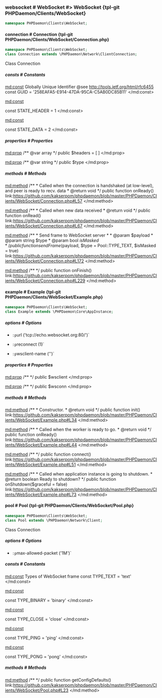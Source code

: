 ### websocket # WebSocket #> WebSocket {tpl-git PHPDaemon/Clients/WebSocket}

```php
namespace PHPDaemon\Clients\WebSocket;
```

<!-- include-namespace path="\PHPDaemon\Clients\WebSocket" level="" access="" -->
#### connection # Connection {tpl-git PHPDaemon/Clients/WebSocket/Connection.php}

```php
namespace PHPDaemon\Clients\WebSocket;
class Connection extends \PHPDaemon\Network\ClientConnection;
```

Class Connection

##### consts # Constants

<md:const>
Globally Unique Identifier @see http://tools.ietf.org/html/rfc6455
const GUID = '258EAFA5-E914-47DA-95CA-C5AB0DC85B11'
</md:const>

<md:const>

const STATE_HEADER = 1
</md:const>

<md:const>

const STATE_DATA = 2
</md:const>

<div class="clearboth"></div>

##### properties # Properties

<md:prop>
/** @var array */
public $headers = [ ]
</md:prop>

<md:prop>
/** @var string */
public $type
</md:prop>

<div class="clearboth"></div>

##### methods # Methods

<md:method>
/**
	 * Called when the connection is handshaked (at low-level), and peer is ready to recv. data
	 * @return void
	 */
public function onReady()
link:https://github.com/kakserpom/phpdaemon/blob/master/PHPDaemon/Clients/WebSocket/Connection.php#L57
</md:method>

<md:method>
/**
	 * Called when new data received
	 * @return void
	 */
public function onRead()
link:https://github.com/kakserpom/phpdaemon/blob/master/PHPDaemon/Clients/WebSocket/Connection.php#L67
</md:method>

<md:method>
/**
	 * Send frame to WebSocket server
	 *
	 * @param $payload
	 * @param string $type
	 * @param bool $isMasked
	 */
public function sendFrame($payload, $type = Pool::TYPE_TEXT, $isMasked = true)
link:https://github.com/kakserpom/phpdaemon/blob/master/PHPDaemon/Clients/WebSocket/Connection.php#L172
</md:method>

<md:method>
/**
 */
public function onFinish()
link:https://github.com/kakserpom/phpdaemon/blob/master/PHPDaemon/Clients/WebSocket/Connection.php#L229
</md:method>

<div class="clearboth"></div>

#### example # Example {tpl-git PHPDaemon/Clients/WebSocket/Example.php}

```php
namespace PHPDaemon\Clients\WebSocket;
class Example extends \PHPDaemon\Core\AppInstance;
```

##### options # Options

 - `:p`url ('tcp://echo.websocket.org:80/')`  
 

 - `:p`reconnect (1)`  
 

 - `:p`wsclient-name ('')`  
 

##### properties # Properties

<md:prop>
/**
 */
public $wsclient
</md:prop>

<md:prop>
/**
 */
public $wsconn
</md:prop>

<div class="clearboth"></div>

##### methods # Methods

<md:method>
/**
	 * Constructor.
	 * @return void
	 */
public function init()
link:https://github.com/kakserpom/phpdaemon/blob/master/PHPDaemon/Clients/WebSocket/Example.php#L34
</md:method>

<md:method>
/**
	 * Called when the worker is ready to go.
	 * @return void
	 */
public function onReady()
link:https://github.com/kakserpom/phpdaemon/blob/master/PHPDaemon/Clients/WebSocket/Example.php#L44
</md:method>

<md:method>
/**
 */
public function connect()
link:https://github.com/kakserpom/phpdaemon/blob/master/PHPDaemon/Clients/WebSocket/Example.php#L51
</md:method>

<md:method>
/**
	 * Called when application instance is going to shutdown.
	 * @return boolean Ready to shutdown?
	 */
public function onShutdown($graceful = false)
link:https://github.com/kakserpom/phpdaemon/blob/master/PHPDaemon/Clients/WebSocket/Example.php#L73
</md:method>

<div class="clearboth"></div>

#### pool # Pool {tpl-git PHPDaemon/Clients/WebSocket/Pool.php}

```php
namespace PHPDaemon\Clients\WebSocket;
class Pool extends \PHPDaemon\Network\Client;
```

Class Connection

##### options # Options

 - `:p`max-allowed-packet ('1M')`  
 

##### consts # Constants

<md:const>
Types of WebSocket frame
const TYPE_TEXT = 'text'
</md:const>

<md:const>

const TYPE_BINARY = 'binary'
</md:const>

<md:const>

const TYPE_CLOSE = 'close'
</md:const>

<md:const>

const TYPE_PING = 'ping'
</md:const>

<md:const>

const TYPE_PONG = 'pong'
</md:const>

<div class="clearboth"></div>

##### methods # Methods

<md:method>
/**
 */
public function getConfigDefaults()
link:https://github.com/kakserpom/phpdaemon/blob/master/PHPDaemon/Clients/WebSocket/Pool.php#L23
</md:method>

<div class="clearboth"></div>


<!--/ include-namespace -->
